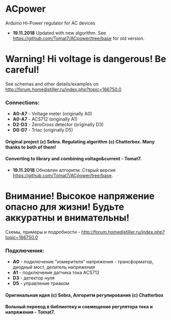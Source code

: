 # ACpower
Arduino Hi-Power regulator for AC devices

* **19.11.2018** Updated with new algorithm. See https://github.com/Tomat7/ACpower/tree/base for old version.

__Warning! Hi voltage is dangerous! Be careful!__
=================================================

See schemas and other details/examples on http://forum.homedistiller.ru/index.php?topic=166750.0
### Connections:
* **A0-A7** - Voltage meter (originally A0)
* **A0-A7** - ACS712 (originally A1)
* **D2-D3** - ZeroCross detector (originally D3)
* **D0-D7** - Triac (originally D5)


#### Original project (c) Sebra. Regulating algorithm (c) Chatterbox. Many thanks to both of them!
#### Converting to library and combining voltage&current - Tomat7.

* **19.11.2018** Обновлен алгоритм. Старый версия https://github.com/Tomat7/ACpower/tree/base.

__Внимание! Высокое напряжение опасно для жизни!__
__Будьте аккуратны и внимательны!__
====================================================================================

Схемы, примеры и подробности - http://forum.homedistiller.ru/index.php?topic=166750.0

### Подключения:
* **A0** - подключение "измерителя" напряжения - трансформатор, диодный мост, делитель напряжения
* **A1** - подключение датчика тока ACS712
* **D3** - детектор нуля
* **D5** - управление триаком

#### Оригинальная идея (c) Sebra, Алгоритм регулирования (c) Chatterbox
#### Вольный перевод в библиотеку и совмещение регулятора тока и напряжения - Tomat7.
